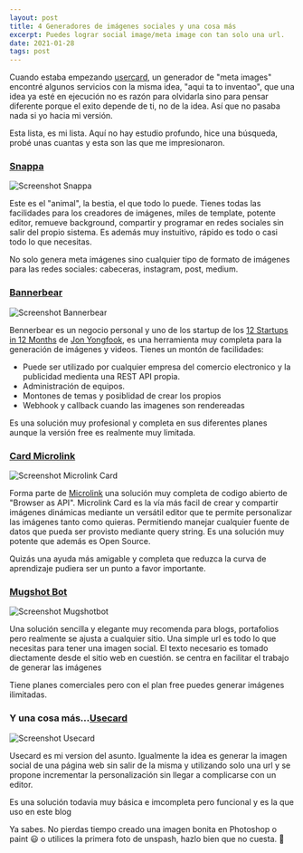 ```yaml
---
layout: post
title: 4 Generadores de imágenes sociales y una cosa más
excerpt: Puedes lograr social image/meta image con tan solo una url.
date: 2021-01-28
tags: post
---
```


Cuando estaba empezando [usercard](), un generador de "meta images" encontré algunos servicios con la misma idea, "aqui ta to inventao", que una idea ya esté en ejecución no es razón para olvidarla sino para pensar diferente porque el exito depende de ti, no de la idea. Así que no pasaba nada si yo hacia mi versión.

Esta lista, es mi lista. Aquí no hay estudio profundo, hice una búsqueda, probé unas cuantas y esta son las que me impresionaron. 

### [Snappa](https://snappa.com/)

![Screenshot Snappa](/img/snappa.jpg)

Este es el "animal", la bestia, el que todo lo puede. Tienes todas las facilidades para los creadores de imágenes, miles de template, potente editor, remueve background, compartir y programar en redes sociales sin salir del propio sistema. Es además muy instuitivo, rápido es todo o casi todo lo que necesitas.

No solo genera meta imágenes sino cualquier tipo de formato de imágenes para las redes sociales: cabeceras, instagram, post, medium.

### [Bannerbear](https://www.bannerbear.com/)

![Screenshot Bannerbear](/img/bannerbear.jpg)

Bennerbear es un negocio personal y uno de los startup de los [12 Startups in 12 Months](https://blog.yongfook.com/12-startups-in-12-months.html) de [Jon Yongfook](https://www.yongfook.com/), es una herramienta muy completa para la generación de imágenes y videos. Tienes un montón de facilidades: 

* Puede ser utilizado por cualquier empresa del comercio electronico y la publicidad medienta una REST API propia.
* Administración de equipos.
* Montones de temas y posiblidad de crear los propios
* Webhook y callback cuando las imagenes son rendereadas

Es una solución muy profesional y completa en sus diferentes planes aunque la versión free es realmente muy limitada.

### [Card Microlink](https://cards.microlink.io/)

![Screenshot Microlink Card](/img/card-microlink.jpg)

Forma parte de [Microlink](https://microlink.io) una solución muy completa de codigo abierto de "Browser as API". Microlink Card es la vía más facil de crear y compartir imágenes dinámicas mediante un versátil editor que te permite personalizar las imágenes tanto como quieras. Permitiendo manejar cualquier fuente de datos que pueda ser provisto mediante query string. Es una solución muy potente que además es Open Source. 

Quizás una ayuda más amigable y completa que reduzca la curva de aprendizaje pudiera ser un punto a favor importante.

### [Mugshot Bot](https://mugshotbot.com/)

![Screenshot Mugshotbot](/img/mugshotbot.jpg)

Una solución sencilla y elegante muy recomenda para blogs, portafolios pero realmente se ajusta a cualquier sitio. Una simple url es todo lo que necesitas para tener una imagen social. El texto necesario es tomado diectamente desde el sitio web en cuestión. se centra en facilitar el trabajo de generar las imágenes

Tiene planes comerciales pero con el plan free puedes generar imágenes ilimitadas. 

### Y una cosa más...[Usecard](https://usercard.netlify.com)

![Screenshot Usecard](/img/usecard.jpg)

Usecard es mi version del asunto. Igualmente la idea es generar la imagen social de una página web sin salir de la misma y utilizando solo una url y se propone incrementar la personalización sin llegar a complicarse con un editor. 

Es una solución todavia muy básica  e imcompleta pero funcional y es la que uso en este blog

Ya sabes. No pierdas tiempo creado una imagen bonita en Photoshop o paint 😃 o utilices la primera foto de unspash, hazlo bien que no cuesta. 🎉 

